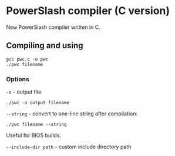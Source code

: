 # PowerSlash compiler (C version)
New PowerSlash compiler written in C.


## Compiling and using
```
gcc pwc.c -o pwc
./pwc filename
```


### Options
`-o` - output file:

```
./pwc -o output filename
```


`--string` - convert to one-line string after compilation:

```
./pwc filename --string
```

Useful for BIOS builds.


`--include-dir path` - custom include directory path
